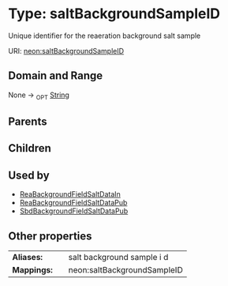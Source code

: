 
# Type: saltBackgroundSampleID


Unique identifier for the reaeration background salt sample

URI: [neon:saltBackgroundSampleID](https://data.neonscience.org/saltBackgroundSampleID)


## Domain and Range

None ->  <sub>OPT</sub> [String](types/String.md)

## Parents


## Children


## Used by

 * [ReaBackgroundFieldSaltDataIn](ReaBackgroundFieldSaltDataIn.md)
 * [ReaBackgroundFieldSaltDataPub](ReaBackgroundFieldSaltDataPub.md)
 * [SbdBackgroundFieldSaltDataPub](SbdBackgroundFieldSaltDataPub.md)

## Other properties

|  |  |  |
| --- | --- | --- |
| **Aliases:** | | salt background sample i d |
| **Mappings:** | | neon:saltBackgroundSampleID |

